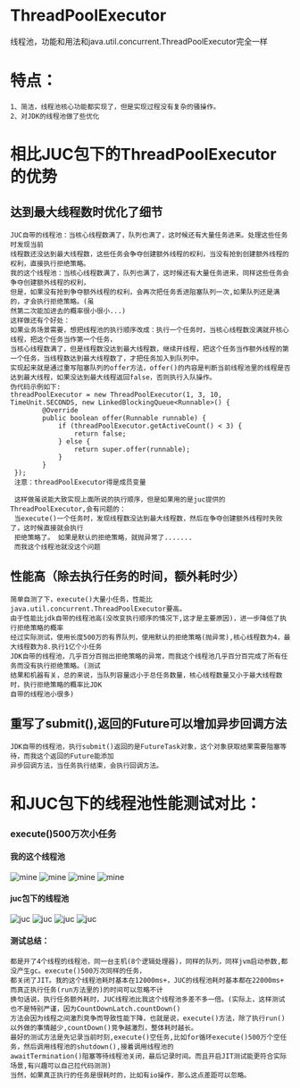 # ThreadPoolExecutor
 线程池，功能和用法和java.util.concurrent.ThreadPoolExecutor完全一样

# 特点：
    1、简洁，线程池核心功能都实现了，但是实现过程没有复杂的骚操作。
    2、对JDK的线程池做了些优化
    
# 相比JUC包下的ThreadPoolExecutor的优势
## 达到最大线程数时优化了细节
    JUC自带的线程池：当核心线程数满了，队列也满了，这时候还有大量任务进来。处理这些任务时发现当前
    线程数还没达到最大线程数，这些任务会争夺创建额外线程的权利，当没有抢到创建额外线程的权利，直接执行拒绝策略。
    我的这个线程池：当核心线程数满了，队列也满了，这时候还有大量任务进来，同样这些任务会争夺创建额外线程的权利，
    但是，如果没有抢到争夺额外线程的权利，会再次把任务丢进阻塞队列一次,如果队列还是满的，才会执行拒绝策略。(虽
    然第二次能加进去的概率很小很小...)
    这样做还有个好处：
    如果业务场景需要，想把线程池的执行顺序改成：执行一个任务时，当核心线程数没满就开核心线程，把这个任务当作第一个任务，
    当核心线程数满了，但是线程数没达到最大线程数，继续开线程，把这个任务当作额外线程的第一个任务，当线程数达到最大线程数了，才把任务加入到队列中。
    实现起来就是通过重写阻塞队列的offer方法，offer()的内容是判断当前线程池里的线程是否达到最大线程，如果没达到最大线程返回false，否则执行入队操作。
    伪代码示例如下:
    threadPoolExecutor = new ThreadPoolExecutor(1, 3, 10, TimeUnit.SECONDS, new LinkedBlockingQueue<Runnable>() {
            @Override
            public boolean offer(Runnable runnable) {
                if (threadPoolExecutor.getActiveCount() < 3) {
                    return false;
                } else {
                    return super.offer(runnable);
                }
            }
     });
     注意：threadPoolExecutor得是成员变量
     
     这样做虽说能大致实现上面所说的执行顺序，但是如果用的是juc提供的ThreadPoolExecutor,会有问题的：
     当execute()一个任务时，发现线程数没达到最大线程数，然后在争夺创建额外线程时失败了，这时候直接就会执行
     拒绝策略了。 如果是默认的拒绝策略，就抛异常了.......
     而我这个线程池就没这个问题



## 性能高（除去执行任务的时间，额外耗时少）
    简单自测了下，execute()大量小任务，性能比java.util.concurrent.ThreadPoolExecutor要高。
    由于性能比jdk自带的线程池高(没改变执行顺序的情况下,这才是主要原因)，进一步降低了执行拒绝策略的概率
    经过实际测试，使用长度500万的有界队列，使用默认的拒绝策略(抛异常),核心线程数为4，最大线程数为8.执行1亿个小任务
    JDK自带的线程池，几乎百分百抛出拒绝策略的异常，而我这个线程池几乎百分百完成了所有任务而没有执行拒绝策略。(测试
    结果和机器有关，总的来说，当队列容量远小于总任务数量，核心线程数量又小于最大线程数时，执行拒绝策略的概率比JDK
    自带的线程池小很多)

## 重写了submit(),返回的Future可以增加异步回调方法
    JDK自带的线程池，执行submit()返回的是FutureTask对象，这个对象获取结果需要阻塞等待，而我这个返回的Future能添加
    异步回调方法，当任务执行结束，会执行回调方法。
    
# 和JUC包下的线程池性能测试对比：
### execute()500万次小任务
#### 我的这个线程池
![mine](https://github.com/65487123/zp-concurrent-lib/raw/master/picture/1f4769fcc8ca510a98b7ad474f7e90b.png)
![mine](https://github.com/65487123/zp-concurrent-lib/raw/master/picture/425f3042b55814a02b208e9dcabf1cd.png)
![mine](https://github.com/65487123/zp-concurrent-lib/raw/master/picture/58efe65e87b35ef04bb2714b24b484f.png)
![mine](https://github.com/65487123/zp-concurrent-lib/raw/master/picture/70e3e47134d8c5bde4d4b3e47bc3420.png)
#### juc包下的线程池
![juc](https://github.com/65487123/zp-concurrent-lib/raw/master/picture/93e14cc0299bf84b91f291e0c37c252.png)
![juc](https://github.com/65487123/zp-concurrent-lib/raw/master/picture/ca68cb92aa49c5aea6d64224dbded69.png)
![juc](https://github.com/65487123/zp-concurrent-lib/raw/master/picture/1c74679f7c13d3309c828e69ed476f0.png)
![juc](https://github.com/65487123/zp-concurrent-lib/raw/master/picture/24355f76a90a795dee35b85e0210fe4.png)
#### 测试总结：
    都是开了4个线程的线程池，同一台主机(8个逻辑处理器)，同样的队列，同样jvm启动参数,都没产生gc。execute()500万次同样的任务，
    都关闭了JIT。我的这个线程池耗时基本在12000ms+，JUC的线程池耗时基本都在22000ms+  而真正执行任务(run方法里的)的时间可以忽略不计
    换句话说，执行任务额外耗时，JUC线程池比我这个线程池多差不多一倍。(实际上，这样测试也不是特别严谨，因为CountDownLatch.countDown()
    方法会因为线程之间激烈竞争而导致性能下降，也就是说，execute()方法，除了执行run()以外做的事情越少,countDown()竞争越激烈，整体耗时越长。 
    最好的测试方法是先记录当前时刻,execute()空任务,比如for循环execute()500万个空任务，然后调用线程池的shutdown(),接着调用线程池的
    awaitTermination()阻塞等待线程池关闭，最后记录时间。而且开启JIT测试能更符合实际场景,有兴趣可以自己拉代码测测)
    当然，如果真正执行的任务是很耗时的，比如有io操作，那么这点差距可以忽略。
    